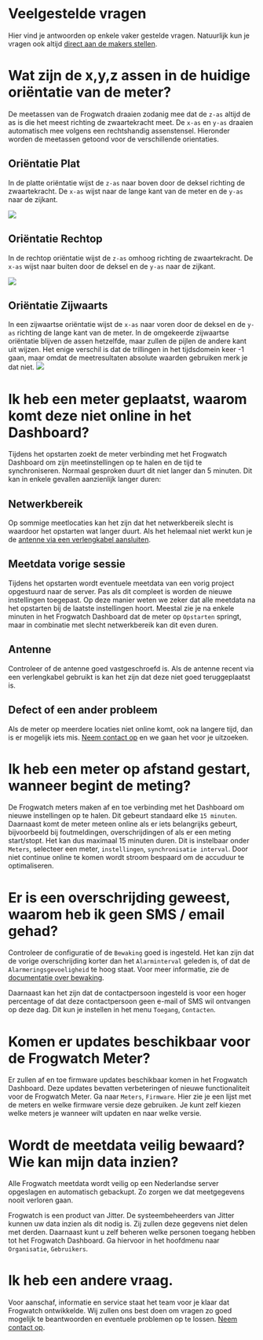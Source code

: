 # Veelgestelde vragen

Hier vind je antwoorden op enkele vaker gestelde vragen. Natuurlijk kun je vragen ook altijd [direct aan de makers stellen](https://www.frog.watch/contact/).


# Wat zijn de x,y,z assen in de huidige oriëntatie van de meter?

De meetassen van de Frogwatch draaien zodanig mee dat de `z-as` altijd de as is die het meest richting de zwaartekracht meet. De `x-as` en `y-as` draaien automatisch mee volgens een rechtshandig assenstensel. Hieronder worden de meetassen getoond voor de verschillende orientaties.

## Oriëntatie Plat

In de platte oriëntatie wijst de `z-as` naar boven door de deksel richting de zwaartekracht. De `x-as` wijst naar de lange kant van de meter en de `y-as` naar de zijkant.

![](img/Frogwatch_orientatie_plat.jpeg)

## Oriëntatie Rechtop
In de rechtop oriëntatie wijst de `z-as` omhoog richting de zwaartekracht. De `x-as` wijst naar buiten door de deksel en de `y-as` naar de zijkant.

![](img/Frogwatch_orientatie_rechtop.jpeg)

## Oriëntatie Zijwaarts

In een zijwaartse oriëntatie wijst de `x-as` naar voren door de deksel en de `y-as` richting de lange kant van de meter. In de omgekeerde zijwaartse oriëntatie blijven de assen hetzelfde, maar zullen de pijlen de andere kant uit wijzen. Het enige verschil is dat de trillingen in het tijdsdomein keer -1 gaan, maar omdat de meetresultaten absolute waarden gebruiken merk je dat niet.
![](img/Frogwatch_orientatie_zijwaarts.jpeg)

# Ik heb een meter geplaatst, waarom komt deze niet online in het Dashboard?

Tijdens het opstarten zoekt de meter verbinding met het Frogwatch Dashboard om zijn meetinstellingen op te halen en de tijd te synchroniseren. Normaal gesproken duurt dit niet langer dan 5 minuten. Dit kan in enkele gevallen aanzienlijk langer duren:

## Netwerkbereik

Op sommige meetlocaties kan het zijn dat het netwerkbereik slecht is waardoor het opstarten wat langer duurt. Als het helemaal niet werkt kun je de [antenne via een verlengkabel aansluiten](#sma-connector-externe-antenne).

## Meetdata vorige sessie

Tijdens het opstarten wordt eventuele meetdata van een vorig project opgestuurd naar de server. Pas als dit compleet is worden de nieuwe instellingen toegepast. Op deze manier weten we zeker dat alle meetdata na het opstarten bij de laatste instellingen hoort. Meestal zie je na enkele minuten in het Frogwatch Dashboard dat de meter op `Opstarten` springt, maar in combinatie met slecht netwerkbereik kan dit even duren.

## Antenne

Controleer of de antenne goed vastgeschroefd is. Als de antenne recent via een verlengkabel gebruikt is kan het zijn dat deze niet goed teruggeplaatst is.

## Defect of een ander probleem

Als de meter op meerdere locaties niet online komt, ook na langere tijd, dan is er mogelijk iets mis. [Neem contact op](https://www.frog.watch/contact/) en we gaan het voor je uitzoeken.



# Ik heb een meter op afstand gestart, wanneer begint de meting?

De Frogwatch meters maken af en toe verbinding met het Dashboard om nieuwe instellingen op te halen. Dit gebeurt standaard elke `15 minuten`. Daarnaast komt de meter meteen online als er iets belangrijks gebeurt, bijvoorbeeld bij foutmeldingen, overschrijdingen of als er een meting start/stopt. Het kan dus maximaal 15 minuten duren. Dit is instelbaar onder `Meters`, selecteer een meter, `instellingen`, `synchronisatie interval`. Door niet continue online te komen wordt stroom bespaard om de accuduur te optimaliseren.



# Er is een overschrijding geweest, waarom heb ik geen SMS / email gehad?

Controleer de configuratie of de `Bewaking` goed is ingesteld. Het kan zijn dat de vorige overschrijding korter dan het `Alarminterval` geleden is, of dat de `Alarmeringsgevoeligheid` te hoog staat. Voor meer informatie, zie de [documentatie over bewaking](dashboard/#bewaking).

Daarnaast kan het zijn dat de contactpersoon ingesteld is voor een hoger percentage of dat deze contactpersoon geen e-mail of SMS wil ontvangen op deze dag. Dit kun je instellen in het menu `Toegang`, `Contacten`.



# Komen er updates beschikbaar voor de Frogwatch Meter?

Er zullen af en toe firmware updates beschikbaar komen in het Frogwatch Dashboard.
Deze updates bevatten verbeteringen of nieuwe functionaliteit voor de Frogwatch Meter.
Ga naar `Meters`, `Firmware`. Hier zie je een lijst met de meters en welke firmware versie deze gebruiken. Je kunt zelf kiezen welke meters je wanneer wilt updaten en naar welke versie.



# Wordt de meetdata veilig bewaard? Wie kan mijn data inzien?

Alle Frogwatch meetdata wordt veilig op een Nederlandse server opgeslagen en automatisch gebackupt. Zo zorgen we dat meetgegevens nooit verloren gaan.

Frogwatch is een product van Jitter. De systeembeheerders van Jitter kunnen uw data inzien als dit nodig is. Zij zullen deze gegevens niet delen met derden. Daarnaast kunt u zelf beheren welke personen toegang hebben tot het Frogwatch Dashboard. Ga hiervoor in het hoofdmenu naar `Organisatie`, `Gebruikers`.



# Ik heb een andere vraag.

Voor aanschaf, informatie en service staat het team voor je klaar dat Frogwatch ontwikkelde. Wij zullen ons best doen om vragen zo goed mogelijk te beantwoorden en eventuele problemen op te lossen. [Neem contact op](https://www.frog.watch/contact/).